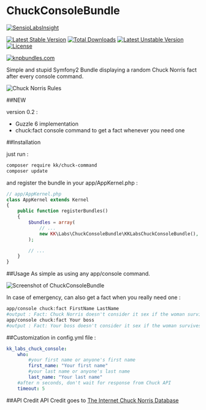 # ChuckConsoleBundle
[![SensioLabsInsight](https://insight.sensiolabs.com/projects/0f9a6eb3-4979-4768-bf41-3e5389c3a60d/big.png)](https://insight.sensiolabs.com/projects/0f9a6eb3-4979-4768-bf41-3e5389c3a60d)

[![Latest Stable Version](https://poser.pugx.org/kk/chuck-command/v/stable)](https://packagist.org/packages/kk/chuck-command) [![Total Downloads](https://poser.pugx.org/kk/chuck-command/downloads)](https://packagist.org/packages/kk/chuck-command) [![Latest Unstable Version](https://poser.pugx.org/kk/chuck-command/v/unstable)](https://packagist.org/packages/kk/chuck-command) [![License](https://poser.pugx.org/kk/chuck-command/license)](https://packagist.org/packages/kk/chuck-command)

[![knpbundles.com](http://knpbundles.com/KodingKittens/ChuckConsoleBundle/badge-short)](http://knpbundles.com/KodingKittens/ChuckConsoleBundle)

Simple and stupid Symfony2 Bundle displaying a random Chuck Norris fact after every console command.

<img src="http://4.bp.blogspot.com/-3frZS2Q5h94/VQg-0h2ALBI/AAAAAAAAEfc/i6vyhIUH_mo/s1600/chuck-norris.jpg" alt="Chuck Norris Rules" border="0">

##NEW

version 0.2 :

* Guzzle 6 implementation
* chuck:fact console command to get a fact whenever you need one

##Installation

just run :

```bash
composer require kk/chuck-command
composer update
```

and register the bundle in your app/AppKernel.php :

```php
// app/AppKernel.php
class AppKernel extends Kernel
{
    public function registerBundles()
    {
        $bundles = array(
            // ...
            new KK\Labs\ChuckConsoleBundle\KKLabsChuckConsoleBundle(),
        );

        // ...
    }
}
```

##Usage
As simple as using any app/console command.

![Screenshot of ChuckConsoleBundle](https://pbs.twimg.com/media/CC-t99KWAAEH5Gy.png:large)

In case of emergency, can also get a fact when you really need one :

```bash
app/console chuck:fact FirstName LastName
#output : Fact: Chuck Norris doesn't consider it sex if the woman survives.
app/console chuck:fact Your boss
#output : Fact: Your boss doesn't consider it sex if the woman survives.
```

##Customization in config.yml file :
```yml
kk_labs_chuck_console:
    who:
        #your first name or anyone's first name
        first_name: "Your first name"
        #your last name or anyone's last name
        last_name: "Your last name"
    #after n seconds, don't wait for response from Chuck API
    timeout: 5
```

##API Credit
API Credit goes to [The Internet Chuck Norris Database](http://www.icndb.com/api/)
